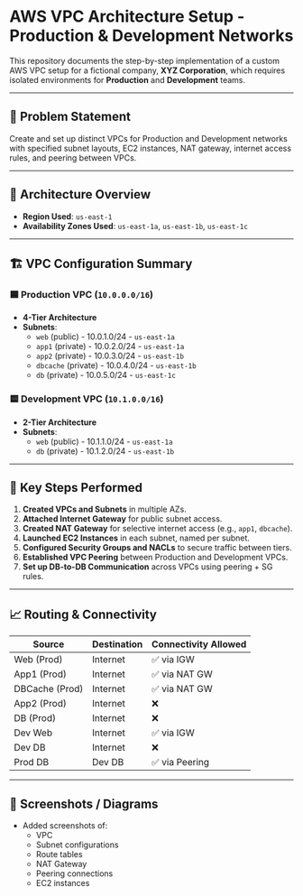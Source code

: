 # AWS VPC Architecture Setup - Production & Development Networks

This repository documents the step-by-step implementation of a custom AWS VPC setup for a fictional company, **XYZ Corporation**, which requires isolated environments for **Production** and **Development** teams.

---

## 🧩 Problem Statement

Create and set up distinct VPCs for Production and Development networks with specified subnet layouts, EC2 instances, NAT gateway, internet access rules, and peering between VPCs.

---

## 📍 Architecture Overview

- **Region Used**: `us-east-1`
- **Availability Zones Used**: `us-east-1a`, `us-east-1b`, `us-east-1c`

---

## 🏗️ VPC Configuration Summary

### 🟦 Production VPC (`10.0.0.0/16`)
- **4-Tier Architecture**
- **Subnets**:
  - `web` (public) - 10.0.1.0/24 - `us-east-1a`
  - `app1` (private) - 10.0.2.0/24 - `us-east-1a`
  - `app2` (private) - 10.0.3.0/24 - `us-east-1b`
  - `dbcache` (private) - 10.0.4.0/24 - `us-east-1b`
  - `db` (private) - 10.0.5.0/24 - `us-east-1c`

### 🟨 Development VPC (`10.1.0.0/16`)
- **2-Tier Architecture**
- **Subnets**:
  - `web` (public) - 10.1.1.0/24 - `us-east-1a`
  - `db` (private) - 10.1.2.0/24 - `us-east-1b`

---

## 🚀 Key Steps Performed

1. **Created VPCs and Subnets** in multiple AZs.
2. **Attached Internet Gateway** for public subnet access.
3. **Created NAT Gateway** for selective internet access (e.g., `app1`, `dbcache`).
4. **Launched EC2 Instances** in each subnet, named per subnet.
5. **Configured Security Groups and NACLs** to secure traffic between tiers.
6. **Established VPC Peering** between Production and Development VPCs.
7. **Set up DB-to-DB Communication** across VPCs using peering + SG rules.

---

## 📈 Routing & Connectivity

| Source        | Destination    | Connectivity Allowed |
|---------------|----------------|----------------------|
| Web (Prod)    | Internet        | ✅ via IGW          |
| App1 (Prod)   | Internet        | ✅ via NAT GW       |
| DBCache (Prod)| Internet        | ✅ via NAT GW       |
| App2 (Prod)   | Internet        | ❌                  |
| DB (Prod)     | Internet        | ❌                  |
| Dev Web       | Internet        | ✅ via IGW          |
| Dev DB        | Internet        | ❌                  |
| Prod DB       | Dev DB          | ✅ via Peering      |

---

## 📸 Screenshots / Diagrams

- Added screenshots of:
  - VPC
  - Subnet configurations
  - Route tables
  - NAT Gateway
  - Peering connections
  - EC2 instances
